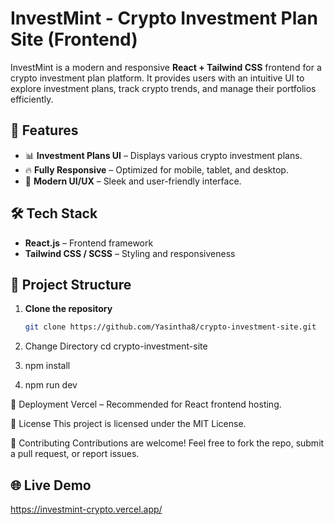 # InvestMint - Crypto Investment Plan Site (Frontend)

InvestMint is a modern and responsive **<b>React + Tailwind CSS</b>** frontend for a crypto investment plan platform. It provides users with an intuitive UI to explore investment plans, track crypto trends, and manage their portfolios efficiently.

## 🚀 Features

- 📊 **Investment Plans UI** – Displays various crypto investment plans.
- 🔥 **Fully Responsive** – Optimized for mobile, tablet, and desktop.
- 🎨 **Modern UI/UX** – Sleek and user-friendly interface.

## 🛠️ Tech Stack

- **React.js** – Frontend framework
- **Tailwind CSS / SCSS** – Styling and responsiveness

## 📂 Project Structure

1. **Clone the repository**
   ```sh
   git clone https://github.com/Yasintha8/crypto-investment-site.git
   
2. Change Directory
   cd crypto-investment-site

2. npm install
3. npm run dev


🎯 Deployment
Vercel – Recommended for React frontend hosting.

📜 License
This project is licensed under the MIT License.

🙌 Contributing
Contributions are welcome! Feel free to fork the repo, submit a pull request, or report issues.

## 🌐 Live Demo
https://investmint-crypto.vercel.app/


